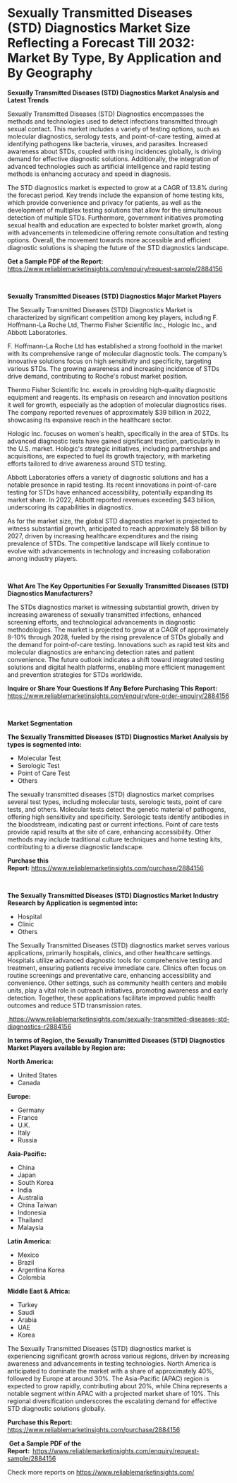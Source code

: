<p><h1>Sexually Transmitted Diseases (STD) Diagnostics Market Size Reflecting a Forecast Till 2032: Market By Type, By Application and By Geography</h1></p><p><strong>Sexually Transmitted Diseases (STD) Diagnostics Market Analysis and Latest Trends</strong></p>
<p><p>Sexually Transmitted Diseases (STD) Diagnostics encompasses the methods and technologies used to detect infections transmitted through sexual contact. This market includes a variety of testing options, such as molecular diagnostics, serology tests, and point-of-care testing, aimed at identifying pathogens like bacteria, viruses, and parasites. Increased awareness about STDs, coupled with rising incidences globally, is driving demand for effective diagnostic solutions. Additionally, the integration of advanced technologies such as artificial intelligence and rapid testing methods is enhancing accuracy and speed in diagnosis.</p><p>The STD diagnostics market is expected to grow at a CAGR of 13.8% during the forecast period. Key trends include the expansion of home testing kits, which provide convenience and privacy for patients, as well as the development of multiplex testing solutions that allow for the simultaneous detection of multiple STDs. Furthermore, government initiatives promoting sexual health and education are expected to bolster market growth, along with advancements in telemedicine offering remote consultation and testing options. Overall, the movement towards more accessible and efficient diagnostic solutions is shaping the future of the STD diagnostics landscape.</p></p>
<p><strong>Get a Sample PDF of the Report:&nbsp;</strong> <a href="https://www.reliablemarketinsights.com/enquiry/request-sample/2884156?utm_campaign=2514&utm_medium=2&utm_source=Github&utm_content=ia&utm_term=13032025&utm_id=sexually-transmitted-diseases-std-diagnostics">https://www.reliablemarketinsights.com/enquiry/request-sample/2884156</a></p>
<p>&nbsp;</p>
<p><strong>Sexually Transmitted Diseases (STD) Diagnostics Major Market Players</strong></p>
<p><p>The Sexually Transmitted Diseases (STD) Diagnostics Market is characterized by significant competition among key players, including F. Hoffmann-La Roche Ltd, Thermo Fisher Scientific Inc., Hologic Inc., and Abbott Laboratories. </p><p>F. Hoffmann-La Roche Ltd has established a strong foothold in the market with its comprehensive range of molecular diagnostic tools. The company’s innovative solutions focus on high sensitivity and specificity, targeting various STDs. The growing awareness and increasing incidence of STDs drive demand, contributing to Roche's robust market position.</p><p>Thermo Fisher Scientific Inc. excels in providing high-quality diagnostic equipment and reagents. Its emphasis on research and innovation positions it well for growth, especially as the adoption of molecular diagnostics rises. The company reported revenues of approximately $39 billion in 2022, showcasing its expansive reach in the healthcare sector.</p><p>Hologic Inc. focuses on women's health, specifically in the area of STDs. Its advanced diagnostic tests have gained significant traction, particularly in the U.S. market. Hologic's strategic initiatives, including partnerships and acquisitions, are expected to fuel its growth trajectory, with marketing efforts tailored to drive awareness around STD testing.</p><p>Abbott Laboratories offers a variety of diagnostic solutions and has a notable presence in rapid testing. Its recent innovations in point-of-care testing for STDs have enhanced accessibility, potentially expanding its market share. In 2022, Abbott reported revenues exceeding $43 billion, underscoring its capabilities in diagnostics.</p><p>As for the market size, the global STD diagnostics market is projected to witness substantial growth, anticipated to reach approximately $8 billion by 2027, driven by increasing healthcare expenditures and the rising prevalence of STDs. The competitive landscape will likely continue to evolve with advancements in technology and increasing collaboration among industry players.</p></p>
<p>&nbsp;</p>
<p><strong>What Are The Key Opportunities For Sexually Transmitted Diseases (STD) Diagnostics Manufacturers?</strong></p>
<p><p>The STDs diagnostics market is witnessing substantial growth, driven by increasing awareness of sexually transmitted infections, enhanced screening efforts, and technological advancements in diagnostic methodologies. The market is projected to grow at a CAGR of approximately 8-10% through 2028, fueled by the rising prevalence of STDs globally and the demand for point-of-care testing. Innovations such as rapid test kits and molecular diagnostics are enhancing detection rates and patient convenience. The future outlook indicates a shift toward integrated testing solutions and digital health platforms, enabling more efficient management and prevention strategies for STDs worldwide.</p></p>
<p><strong>Inquire or Share Your Questions If Any Before Purchasing This Report:</strong> <a href="https://www.reliablemarketinsights.com/enquiry/pre-order-enquiry/2884156?utm_campaign=2514&utm_medium=2&utm_source=Github&utm_content=ia&utm_term=13032025&utm_id=sexually-transmitted-diseases-std-diagnostics">https://www.reliablemarketinsights.com/enquiry/pre-order-enquiry/2884156</a></p>
<p>&nbsp;</p>
<p><strong>Market Segmentation</strong></p>
<p><strong>The Sexually Transmitted Diseases (STD) Diagnostics Market Analysis by types is segmented into:</strong></p>
<p><ul><li>Molecular Test</li><li>Serologic Test</li><li>Point of Care Test</li><li>Others</li></ul></p>
<p><p>The sexually transmitted diseases (STD) diagnostics market comprises several test types, including molecular tests, serologic tests, point of care tests, and others. Molecular tests detect the genetic material of pathogens, offering high sensitivity and specificity. Serologic tests identify antibodies in the bloodstream, indicating past or current infections. Point of care tests provide rapid results at the site of care, enhancing accessibility. Other methods may include traditional culture techniques and home testing kits, contributing to a diverse diagnostic landscape.</p></p>
<p><strong>Purchase this Report:&nbsp;</strong><a href="https://www.reliablemarketinsights.com/purchase/2884156?utm_campaign=2514&utm_medium=2&utm_source=Github&utm_content=ia&utm_term=13032025&utm_id=sexually-transmitted-diseases-std-diagnostics">https://www.reliablemarketinsights.com/purchase/2884156</a></p>
<p>&nbsp;</p>
<p><strong>The Sexually Transmitted Diseases (STD) Diagnostics Market Industry Research by Application is segmented into:</strong></p>
<p><ul><li>Hospital</li><li>Clinic</li><li>Others</li></ul></p>
<p><p>The Sexually Transmitted Diseases (STD) diagnostics market serves various applications, primarily hospitals, clinics, and other healthcare settings. Hospitals utilize advanced diagnostic tools for comprehensive testing and treatment, ensuring patients receive immediate care. Clinics often focus on routine screenings and preventative care, enhancing accessibility and convenience. Other settings, such as community health centers and mobile units, play a vital role in outreach initiatives, promoting awareness and early detection. Together, these applications facilitate improved public health outcomes and reduce STD transmission rates.</p></p>
<p><a href="https://www.reliablemarketinsights.com/sexually-transmitted-diseases-std-diagnostics-r2884156?utm_campaign=2514&utm_medium=2&utm_source=Github&utm_content=ia&utm_term=13032025&utm_id=sexually-transmitted-diseases-std-diagnostics">&nbsp;https://www.reliablemarketinsights.com/sexually-transmitted-diseases-std-diagnostics-r2884156</a></p>
<p><strong>In terms of Region, the Sexually Transmitted Diseases (STD) Diagnostics Market Players available by Region are:</strong></p>
<p>
    <p> <strong> North America: </strong>
        <ul>
            <li>United States</li>
            <li>Canada</li>
        </ul>
        </p> 
    <p> <strong> Europe: </strong>
        <ul>
            <li>Germany</li>
            <li>France</li>
            <li>U.K.</li>
            <li>Italy</li>
            <li>Russia</li>
        </ul>
        </p> 
    <p> <strong> Asia-Pacific: </strong>
        <ul>
            <li>China</li>
            <li>Japan</li>
            <li>South Korea</li>
            <li>India</li>
            <li>Australia</li>
            <li>China Taiwan</li>
            <li>Indonesia</li>
            <li>Thailand</li>
            <li>Malaysia</li>
        </ul>
        </p> 
    <p> <strong> Latin America: </strong>
        <ul>
            <li>Mexico</li>
            <li>Brazil</li>
            <li>Argentina Korea</li>
            <li>Colombia</li>
        </ul>
        </p> 
    <p> <strong> Middle East & Africa: </strong>
        <ul>
            <li>Turkey</li>
            <li>Saudi</li>
            <li>Arabia</li>
            <li>UAE</li>
            <li>Korea</li>
        </ul>
    </p>
    </p>
<p><p>The Sexually Transmitted Diseases (STD) diagnostics market is experiencing significant growth across various regions, driven by increasing awareness and advancements in testing technologies. North America is anticipated to dominate the market with a share of approximately 40%, followed by Europe at around 30%. The Asia-Pacific (APAC) region is expected to grow rapidly, contributing about 20%, while China represents a notable segment within APAC with a projected market share of 10%. This regional diversification underscores the escalating demand for effective STD diagnostic solutions globally.</p></p>
<p><strong>Purchase this Report: </strong><a href="https://www.reliablemarketinsights.com/purchase/2884156?utm_campaign=2514&utm_medium=2&utm_source=Github&utm_content=ia&utm_term=13032025&utm_id=sexually-transmitted-diseases-std-diagnostics">https://www.reliablemarketinsights.com/purchase/2884156</a></p>
<p>&nbsp;<strong>Get a Sample PDF of the Report:&nbsp;&nbsp;</strong><a href="https://www.reliablemarketinsights.com/enquiry/request-sample/2884156?utm_campaign=2514&utm_medium=2&utm_source=Github&utm_content=ia&utm_term=13032025&utm_id=sexually-transmitted-diseases-std-diagnostics">https://www.reliablemarketinsights.com/enquiry/request-sample/2884156</a></p>
<p><strong></strong></p>
<p>Check more reports on <a href="https://www.reliablemarketinsights.com/?utm_campaign=2514&utm_medium=2&utm_source=Github&utm_content=ia&utm_term=13032025&utm_id=sexually-transmitted-diseases-std-diagnostics">https://www.reliablemarketinsights.com/</a></p>
